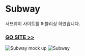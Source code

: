 # Subway
서브웨이 사이트를 퍼블리싱 하였습니다.
### [GO SITE >>](file:///F:/git/Subway/index.html) 
![Subway mock up](https://user-images.githubusercontent.com/48042650/69002462-2eb7c900-0933-11ea-804c-91da6c9b7953.jpg)
![Subway](https://user-images.githubusercontent.com/48042650/69002463-324b5000-0933-11ea-9059-ce597b14f1f3.jpg)
